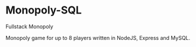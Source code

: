 # Monopoly-SQL
Fullstack Monopoly

Monopoly game for up to 8 players written in NodeJS, Express and MySQL.
